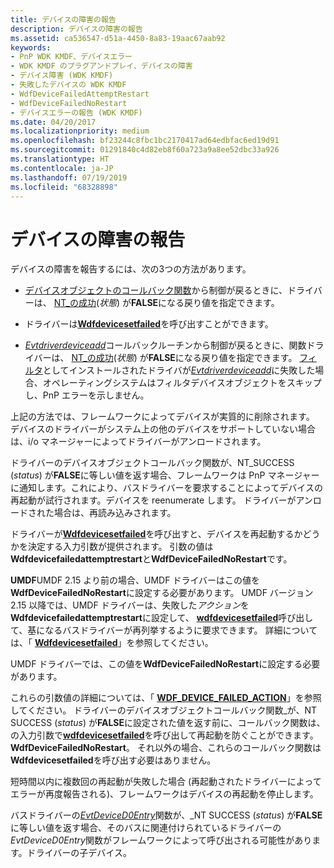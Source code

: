 ```yaml
---
title: デバイスの障害の報告
description: デバイスの障害の報告
ms.assetid: ca536547-d51a-4450-8a83-19aac67aab92
keywords:
- PnP WDK KMDF、デバイスエラー
- WDK KMDF のプラグアンドプレイ、デバイスの障害
- デバイス障害 (WDK KMDF)
- 失敗したデバイスの WDK KMDF
- WdfDeviceFailedAttemptRestart
- WdfDeviceFailedNoRestart
- デバイスエラーの報告 (WDK KMDF)
ms.date: 04/20/2017
ms.localizationpriority: medium
ms.openlocfilehash: bf23244c8fbc1bc2170417ad64edbfac6ed19d91
ms.sourcegitcommit: 01291840c4d82eb8f60a723a9a8ee52dbc33a926
ms.translationtype: HT
ms.contentlocale: ja-JP
ms.lasthandoff: 07/19/2019
ms.locfileid: "68328898"
---
```

# <a name="reporting-device-failures"></a>デバイスの障害の報告


デバイスの障害を報告するには、次の3つの方法があります。

-  [デバイスオブジェクトのコールバック関数](https://docs.microsoft.com/windows-hardware/drivers/ddi/content/wdfdevice/#device-callbacks)から制御が戻るときに、ドライバーは、 [NT\_の成功](https://docs.microsoft.com/windows-hardware/drivers/kernel/using-ntstatus-values)(*状態*) が**FALSE**になる戻り値を指定できます。

-  ドライバーは[**Wdfdevicesetfailed**](https://docs.microsoft.com/windows-hardware/drivers/ddi/content/wdfdevice/nf-wdfdevice-wdfdevicesetfailed)を呼び出すことができます。

-  [*Evtdriverdeviceadd*](https://docs.microsoft.com/windows-hardware/drivers/ddi/content/wdfdriver/nc-wdfdriver-evt_wdf_driver_device_add)コールバックルーチンから制御が戻るときに、関数ドライバーは、 [NT\_の成功](https://docs.microsoft.com/windows-hardware/drivers/kernel/using-ntstatus-values)(*状態*) が**FALSE**になる戻り値を指定できます。 [フィルタ]( https://docs.microsoft.com/en-us/windows-hardware/drivers/install/installing-a-filter-driver)としてインストールされたドライバが[*Evtdriverdeviceadd*](https://docs.microsoft.com/windows-hardware/drivers/ddi/content/wdfdriver/nc-wdfdriver-evt_wdf_driver_device_add)に失敗した場合、オペレーティングシステムはフィルタデバイスオブジェクトをスキップし、PnP エラーを示しません。

上記の方法では、フレームワークによってデバイスが実質的に削除されます。 デバイスのドライバーがシステム上の他のデバイスをサポートしていない場合は、i/o マネージャーによってドライバーがアンロードされます。

ドライバーのデバイスオブジェクトコールバック関数が、NT\_SUCCESS (*status*) が**FALSE**に等しい値を返す場合、フレームワークは PnP マネージャーに通知します。これにより、バスドライバーを要求することによってデバイスの再起動が試行されます。デバイスを reenumerate します。 ドライバーがアンロードされた場合は、再読み込みされます。

ドライバーが[**Wdfdevicesetfailed**](https://docs.microsoft.com/windows-hardware/drivers/ddi/content/wdfdevice/nf-wdfdevice-wdfdevicesetfailed)を呼び出すと、デバイスを再起動するかどうかを決定する入力引数が提供されます。 引数の値は**Wdfdevicefailedattemptrestart**と**WdfDeviceFailedNoRestart**です。

**UMDF**UMDF 2.15 より前の場合、UMDF ドライバーはこの値を**WdfDeviceFailedNoRestart**に設定する必要があります。 UMDF バージョン2.15 以降では、UMDF ドライバーは、失敗した*アクション*を**Wdfdevicefailedattemptrestart**に設定して、 [**wdfdevicesetfailed**](https://docs.microsoft.com/windows-hardware/drivers/ddi/content/wdfdevice/nf-wdfdevice-wdfdevicesetfailed)呼び出して、基になるバスドライバーが再列挙するように要求できます。 詳細については、「 [**Wdfdevicesetfailed**](https://docs.microsoft.com/windows-hardware/drivers/ddi/content/wdfdevice/nf-wdfdevice-wdfdevicesetfailed)」を参照してください。 

UMDF ドライバーでは、この値を**WdfDeviceFailedNoRestart**に設定する必要があります。

これらの引数値の詳細については、「 [**WDF\_DEVICE\_FAILED\_ACTION**](https://docs.microsoft.com/windows-hardware/drivers/ddi/content/wdfdevice/ne-wdfdevice-_wdf_device_failed_action)」を参照してください。
ドライバーのデバイスオブジェクトコールバック関数\_が、NT SUCCESS (*status*) が**FALSE**に設定された値を返す前に、コールバック関数は、の入力引数で[**wdfdevicesetfailed**](https://docs.microsoft.com/windows-hardware/drivers/ddi/content/wdfdevice/nf-wdfdevice-wdfdevicesetfailed)を呼び出して再起動を防ぐことができます。**WdfDeviceFailedNoRestart**。 それ以外の場合、これらのコールバック関数は**Wdfdevicesetfailed**を呼び出す必要はありません。

短時間以内に複数回の再起動が失敗した場合 (再起動されたドライバーによってエラーが再度報告される)、フレームワークはデバイスの再起動を停止します。

バスドライバーの[*EvtDeviceD0Entry*](https://docs.microsoft.com/windows-hardware/drivers/ddi/content/wdfdevice/nc-wdfdevice-evt_wdf_device_d0_entry)関数が、\_NT SUCCESS (*status*) が**FALSE**に等しい値を返す場合、そのバスに関連付けられているドライバーの*EvtDeviceD0Entry*関数がフレームワークによって呼び出される可能性があります。ドライバーの子デバイス。

 

 





